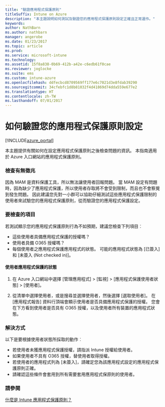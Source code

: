 ```yaml
---
title: "驗證應用程式保護原則"
titleSuffix: Intune on Azure
description: "本主題說明如何測試及驗證您的應用程式保護原則設定正確且正常運作。"
keywords: 
author: NathBarn
ms.author: nathbarn
manager: angerobe
ms.date: 01/23/2017
ms.topic: article
ms.prod: 
ms.service: microsoft-intune
ms.technology: 
ms.assetid: 15f8a838-0b69-412b-a42e-c6edb61f0cae
ms.reviewer: joglocke
ms.suite: ems
ms.custom: intune-azure
ms.openlocfilehash: ddfecbcd8709569ff177e6c7021d3e8fdab39290
ms.sourcegitcommit: 34cfebfc1d8b81032f4d41869d74dda559e677e2
ms.translationtype: HT
ms.contentlocale: zh-TW
ms.lasthandoff: 07/01/2017
---
```

# <a name="how-to-validate-your-app-protection-policy-setup"></a>如何驗證您的應用程式保護原則設定

[!INCLUDE[azure_portal](./includes/azure_portal.md)]


本主題提供有關如何在設定應用程式保護原則之後檢查問題的資訊。 本指南適用於 Azure 入口網站的應用程式保護原則。

### <a name="checking-for-symptoms"></a>檢查有無徵兆
因為 MAM 是資料保護工具，所以無法讓使用者回報問題。 當 MAM 設定有問題時，因為缺少了應用程式保護，所以使用者存取將不會受到限制，而且也不會察覺到發生問題。 因此建議您先對一小群可以協助仔細測試這些應用程式保護限制的使用者來試驗您的應用程式保護原則，從而驗證您的應用程式保護設定。


### <a name="what-to-check"></a>要檢查的項目

若測試顯示您的應用程式保護原則行為不如預期，建議您檢查下列項目︰

- 這些使用者具備應用程式保護的授權嗎？
- 使用者具備 O365 授權嗎？
- 每個使用者之應用程式保護應用程式的狀態。 可能的應用程式狀態為 [已簽入] 和 [未簽入 (Not checked in)]。

#### <a name="user-app-protection-status"></a>使用者應用程式保護的狀態
1. 在 Azure 入口網站中選擇 [管理應用程式]  >  [監視]  >   [應用程式保護使用者狀態]  >  [使用者]。

2. 從清單中選擇使用者，或是搜尋並選擇使用者，然後選擇 [選取使用者]。 在 [應用程式報告] 資料行頂端會顯示使用者是否具備應用程式保護的授權。 您會在下方看到使用者是否具有 O365 授權，以及使用者所有裝置的應用程式狀態。



### <a name="what-to-do"></a>解決方式
以下是要根據使用者狀態所採取的動作︰

- 若使用者未獲應用程式保護授權，請指派 Intune 授權給使用者。
- 如果使用者不具有 O365 授權，替使用者取得授權。
- 若使用者的應用程式列為 [未簽入]，請確定您為該應用程式設定的應用程式保護原則正確。
- 請確認這些條件會套用到所有需要套用應用程式保原則的使用者。

### <a name="see-also"></a>請參閱

[什麼是 Intune 應用程式保護原則？](app-protection-policies.md)
